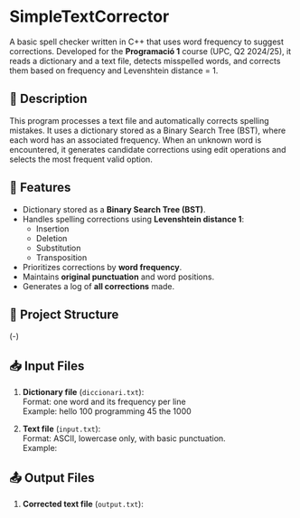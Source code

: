 # SimpleTextCorrector

A basic spell checker written in C++ that uses word frequency to suggest corrections. Developed for the **Programació 1** course (UPC, Q2 2024/25), it reads a dictionary and a text file, detects misspelled words, and corrects them based on frequency and Levenshtein distance = 1.

## 📌 Description

This program processes a text file and automatically corrects spelling mistakes. It uses a dictionary stored as a Binary Search Tree (BST), where each word has an associated frequency. When an unknown word is encountered, it generates candidate corrections using edit operations and selects the most frequent valid option.

## 🔧 Features

- Dictionary stored as a **Binary Search Tree (BST)**.
- Handles spelling corrections using **Levenshtein distance 1**:
  - Insertion
  - Deletion
  - Substitution
  - Transposition
- Prioritizes corrections by **word frequency**.
- Maintains **original punctuation** and word positions.
- Generates a log of **all corrections** made.

## 📁 Project Structure
(-)


## 📥 Input Files
1. **Dictionary file** (`diccionari.txt`):  
   Format: one word and its frequency per line  
   Example:
   hello 100
   programming 45
   the 1000

2. **Text file** (`input.txt`):  
Format: ASCII, lowercase only, with basic punctuation.  
Example:


## 📤 Output Files
1. **Corrected text file** (`output.txt`):  


